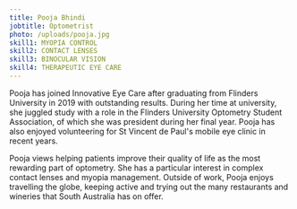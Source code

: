 ```yaml
---
title: Pooja Bhindi
jobtitle: Optometrist
photo: /uploads/pooja.jpg
skill1: MYOPIA CONTROL
skill2: CONTACT LENSES
skill3: BINOCULAR VISION
skill4: THERAPEUTIC EYE CARE
---
```

Pooja has joined Innovative Eye Care after graduating from Flinders University in 2019 with outstanding results. During her time at university, she juggled study with a role in the Flinders University Optometry Student Association, of which she was president during her final year. Pooja has also enjoyed volunteering for St Vincent de Paul's mobile eye clinic in recent years.

Pooja views helping patients improve their quality of life as the most rewarding part of optometry. She has a particular interest in complex contact lenses and myopia management. Outside of work, Pooja enjoys travelling the globe, keeping active and trying out the many restaurants and wineries that South Australia has on offer.

